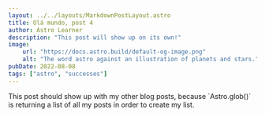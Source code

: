 ```yaml
---
layout: ../../layouts/MarkdownPostLayout.astro
title: Olá mundo, post 4 
author: Astro Learner
description: "This post will show up on its own!"
image:
    url: "https://docs.astro.build/default-og-image.png"
    alt: "The word astro against an illustration of planets and stars."
pubDate: 2022-08-08
tags: ["astro", "successes"]
---
```

<p>This post should show up with my other blog posts, because `Astro.glob()` is returning a list of all my posts in order to create my list.</p>